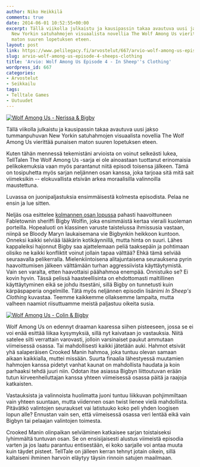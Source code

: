 ```yaml
---
author: Niko Heikkilä
comments: true
date: 2014-06-01 10:52:55+00:00
excerpt: Tällä viikolla julkaistu ja kausipassin takaa avautuva uusi jakso tummanpuhuvan
  New Yorkin satuhahmojen visuaalista novellia The Wolf Among Us vierittää punaisen
  maton suuren lopetuksen eteen.
layout: post
link: https://www.pelilegacy.fi/arvostelut/667/arvio-wolf-among-us-episode-4-sheeps-clothing
slug: arvio-wolf-among-us-episode-4-sheeps-clothing
title: 'Arvio: Wolf Among Us Episode 4 - In Sheep''s Clothing'
wordpress_id: 667
categories:
- Arvostelut
- Seikkailu
tags:
- Telltale Games
- Uutuudet
---
```


[![Wolf Among Us - Nerissa & Bigby](/uploads/2014/06/Wolf-Among-Us-Nerissa-600x337.jpg)](/uploads/2014/06/Wolf-Among-Us-Nerissa.jpg)



Tällä viikolla julkaistu ja kausipassin takaa avautuva uusi jakso tummanpuhuvan New Yorkin satuhahmojen visuaalista novellia The Wolf Among Us vierittää punaisen maton suuren lopetuksen eteen.



Kuten tähän mennessä tekemistäni arvioista on voinut selkeästi lukea, TellTalen The Wolf Among Us -sarja ei ole ainoastaan tuottanut erinomaisia pelikokemuksia vaan myös parantanut niitä episodi toisensa jälkeen. Tämä on tosipuhetta myös sarjan neljännen osan kanssa, joka tarjoaa sitä mitä sait viimeksikin -- elokuvallista etsivän arkea moraalisilla valinnoilla maustettuna.

Luvassa on juonipaljastuksia ensimmäisestä kolmesta episodista. Pelaa ne ensin ja lue sitten.

Neljäs osa esittelee [kolmannen osan lopussa](http://www.pelilegacy.fi/arvostelut/518/arvio-wolf-among-us-episode-3-crooked-mile) pahasti haavoittuneen Fabletownin sheriffi Bigby Wolfin, joka ensimmäistä kertaa vieraili kuoleman porteilla. Hopealuoti on klassinen varuste taistelussa ihmissusia vastaan, niinpä se Bloody Maryn laukaisemana vie Bigbynkin heikkoon kuntoon. Onneksi kaikki selviää lääkärin kotikäynnillä, mutta hinta on suuri. Lähes kappaleiksi hajonnut Bigby saa ajattelemaan peliä taaksepäin ja pohtimaan olisiko ne kaikki konfliktit voinut jollain tapaa välttää? Ehkä tämä selviää seuraavalla pelikerralla. Mielenkiintoisena alitajuntaisena seurauksena pyrin haavoittumisen jälkeen välttämään turhan aggressiivista käyttäytymistä. Vain sen varalta, etten haavottaisi päähahmoa enempää. Onnistuiko se? Ei kovin hyvin. Tässä pelissä haasteellisinta on ehdottomasti maltillinen käyttäytyminen eikä se johdu itsestäni, sillä Bigby on tunnetusti kuin kärpäspaperia ongelmille. Tätä myös neljännen episodin lisänimi _In Sheep's Clothing_ kuvastaa. Teemme kaikkemme ollaksemme lampaita, mutta valheen naamiot riisuttuamme meistä paljastuu oikeita susia.

[![Wolf Among Us - Colin & Bigby](/uploads/2014/06/Wolf-Among-Us-Colin-600x337.jpg)](/uploads/2014/06/Wolf-Among-Us-Colin.jpg)

Wolf Among Us on edennyt draaman kaaressa siihen pisteeseen, jossa se ei voi enää esittää liikaa kysymyksiä, sillä nyt kaivataan jo vastauksia. Niitä satelee silti verrattain varovasti, jolloin varsinaiset paukut ammutaan viimeisessä osassa. Tai mahdollisesti kaikki jätetään auki. Hahmot etsivät yhä salaperäisen Crooked Manin hahmoa, joka tuntuu olevan samaan aikaan kaikkialla, muttei missään. Suurta finaalia lähestyessä muutamien hahmojen kanssa pidetyt vanhat kaunat on mahdollista haudata ja koin parhaaksi tehdä juuri niin. Odotan itse asiassa Bigbyn liittoutuvan erään tutun kirveenheiluttajan kanssa yhteen viimeisessä osassa päitä ja raajoja katkaisten.

Vastauksista ja valinnoista huolimatta juoni tuntuu liikkuvan pohjimmiltaan vain yhteen suuntaan, mutta viidennen osan twist lienee vielä mahdollista. Pitävätkö valintojen seuraukset vai latistuuko koko peli yhden loogisen lopun alle? Ennustan vain sen, että viimeisessä osassa veri lentää eikä vain Bigbyn tai pelaajan valintojen toimesta.

Crooked Manin olinpaikan selviäminen katkaisee sarjan toistaiseksi lyhimmältä tuntuvan osan. Se on ensisijaisesti alustus viimeistä episodia varten ja jos laatu parantuu entisestään, ei koko sarjalle voi antaa muuta kuin täydet pisteet. TellTale on jälleen kerran tehnyt jotain oikein, sillä kaltaiseni ihminen harvoin eläytyy täysin rinnoin satujen maailmaan.
